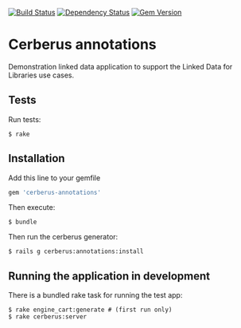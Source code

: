 [![Build Status](https://travis-ci.org/sul-dlss/cerberus-annotations.svg?branch=master)](https://travis-ci.org/sul-dlss/cerberus-annotations) [![Dependency Status](https://gemnasium.com/sul-dlss/cerberus-annotations.svg)](https://gemnasium.com/sul-dlss/cerberus-annotations) [![Gem Version](https://badge.fury.io/rb/cerberus-annotations.svg)](http://badge.fury.io/rb/cerberus-annotations)

# Cerberus annotations

Demonstration linked data application to support the Linked Data for Libraries use cases.

## Tests

Run tests:

```console
$ rake
```

## Installation

Add this line to your gemfile

```ruby
gem 'cerberus-annotations'
```

Then execute:

```console
$ bundle
```

Then run the cerberus generator:

```console
$ rails g cerberus:annotations:install
```

## Running the application in development

There is a bundled rake task for running the test app:

```console
$ rake engine_cart:generate # (first run only)
$ rake cerberus:server
```
